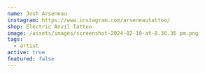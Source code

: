 ```yaml
---
name: Josh Arseneau
instagram: https://www.instagram.com/arseneautattoo/
shop: Electric Anvil Tattoo
image: /assets/images/screenshot-2024-02-10-at-8.36.36 pm.png
tags:
  - artist
active: true
featured: false
---
```

